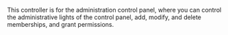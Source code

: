 This controller is for the administration control panel, where you can control the administrative lights of the control panel, add, modify, and delete memberships, and grant permissions.
